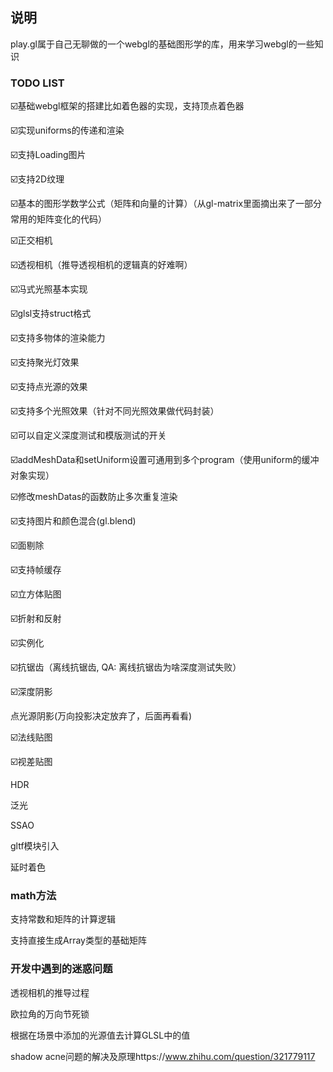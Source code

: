 ## 说明

play.gl属于自己无聊做的一个webgl的基础图形学的库，用来学习webgl的一些知识

### TODO LIST

☑️基础webgl框架的搭建比如着色器的实现，支持顶点着色器

☑️实现uniforms的传递和渲染

☑️支持Loading图片

☑️支持2D纹理

☑️基本的图形学数学公式（矩阵和向量的计算）（从gl-matrix里面摘出来了一部分常用的矩阵变化的代码）

☑️正交相机

☑️透视相机（推导透视相机的逻辑真的好难啊）

☑️冯式光照基本实现

☑️glsl支持struct格式

☑️支持多物体的渲染能力

☑️支持聚光灯效果

☑️支持点光源的效果

☑️支持多个光照效果（针对不同光照效果做代码封装）

☑️可以自定义深度测试和模版测试的开关

☑️addMeshData和setUniform设置可通用到多个program（使用uniform的缓冲对象实现）

☑️修改meshDatas的函数防止多次重复渲染

☑️支持图片和颜色混合(gl.blend)

☑️面剔除

☑️支持帧缓存

☑️立方体贴图

☑️折射和反射

☑️实例化

☑️抗锯齿（离线抗锯齿, QA: 离线抗锯齿为啥深度测试失败）

☑️深度阴影

点光源阴影(万向投影决定放弃了，后面再看看)

☑️法线贴图

☑️视差贴图

HDR

泛光

SSAO

gltf模块引入

延时着色

### math方法

支持常数和矩阵的计算逻辑

支持直接生成Array类型的基础矩阵

### 开发中遇到的迷惑问题

透视相机的推导过程

欧拉角的万向节死锁

根据在场景中添加的光源值去计算GLSL中的值

shadow acne问题的解决及原理https://www.zhihu.com/question/321779117
